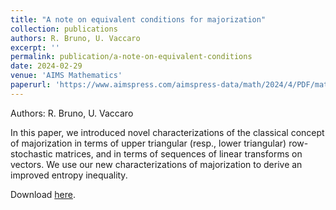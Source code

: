 ```yaml
---
title: "A note on equivalent conditions for majorization"
collection: publications
authors: R. Bruno, U. Vaccaro
excerpt: ''
permalink: publication/a-note-on-equivalent-conditions
date: 2024-02-29
venue: 'AIMS Mathematics'
paperurl: 'https://www.aimspress.com/aimspress-data/math/2024/4/PDF/math-09-04-419.pdf'
---
```


Authors: R. Bruno, U. Vaccaro

In this paper, we introduced novel characterizations of the classical concept of majorization
in terms of upper triangular (resp., lower triangular) row-stochastic matrices, and in terms of sequences
of linear transforms on vectors. We use our new characterizations of majorization to derive an improved
entropy inequality.

Download [here](https://www.aimspress.com/aimspress-data/math/2024/4/PDF/math-09-04-419.pdf).
